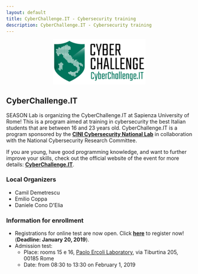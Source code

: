 ```yaml
---
layout: default
title: CyberChallenge.IT - Cybersecurity training
description: CyberChallenge.IT - Cybersecurity training
---
```


<div style="text-align: center;"><img src="assets/img/cyberchallengeit.png" alt="Drawing" style="width: 250px;" alt="CyberChallenge.IT"/></div>

## CyberChallenge.IT

SEASON Lab is organizing the CyberChallenge.IT at Sapienza University of Rome! This is a program aimed at training in cybersecurity the best Italian students that are between 16 and 23 years old. CyberChallenge.IT is a program sponsored by the **[CINI Cybersecurity National Lab](https://www.consorzio-cini.it/)** in collaboration with the National Cybersecurity Research Committee. 

If you are young, have good programming knowledge, and want to further improve your skills, check out the official website of the event for more details: **[CyberChallenge.IT](https://cyberchallenge.it/)**.

### Local Organizers

 * Camil Demetrescu
 * Emilio Coppa
 * Daniele Cono D'Elia

### Information for enrollment

* Registrations for online test are now open. Click **[here](https://cyberchallenge.it/register)** to register now! (**Deadline: January 20, 2019**).
* Admission test:
	* Place: rooms 15 e 16, [Paolo Ercoli Laboratory](http://tiburlab.dis.uniroma1.it), via Tiburtina 205, 00185 Rome
	* Date: from 08:30 to 13:30 on February 1, 2019
